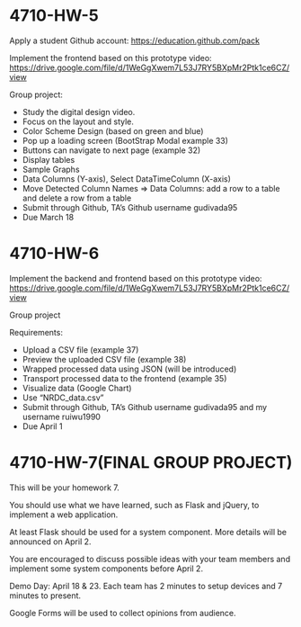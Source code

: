 # 4710-HW-5

Apply a student Github account: https://education.github.com/pack

Implement the frontend based on this prototype video: https://drive.google.com/file/d/1WeGgXwem7L53J7RY5BXpMr2Ptk1ce6CZ/view

Group project:
- Study the digital design video.
- Focus on the layout and style.
- Color Scheme Design (based on green and blue)
- Pop up a loading screen (BootStrap Modal example 33)
- Buttons can navigate to next page (example 32)
- Display tables
- Sample Graphs
- Data Columns (Y-axis), Select DataTimeColumn (X-axis)
- Move Detected Column Names => Data Columns: add a row to a table and delete a row from a table
- Submit through Github, TA’s Github username gudivada95
- Due March 18

# 4710-HW-6

Implement the backend and frontend based on this prototype video: https://drive.google.com/file/d/1WeGgXwem7L53J7RY5BXpMr2Ptk1ce6CZ/view

Group project

Requirements:
- Upload a CSV file (example 37)
- Preview the uploaded CSV file (example 38)
- Wrapped processed data using JSON (will be introduced)
- Transport processed data to the frontend (example 35)
- Visualize data (Google Chart)
- Use “NRDC_data.csv”
- Submit through Github, TA’s Github username gudivada95 and my username ruiwu1990
- Due April 1


# 4710-HW-7(FINAL GROUP PROJECT)

This will be your homework 7. 

You should use what we have learned, such as Flask and jQuery, to implement a web application.

At least Flask should be used for a system component.
More details will be announced on April 2.

You are encouraged to discuss possible ideas with your team members and implement some system components before April 2.

Demo Day: April 18 & 23. Each team has 2 minutes to setup devices and 7 minutes to present.

Google Forms will be used to collect opinions from audience.
